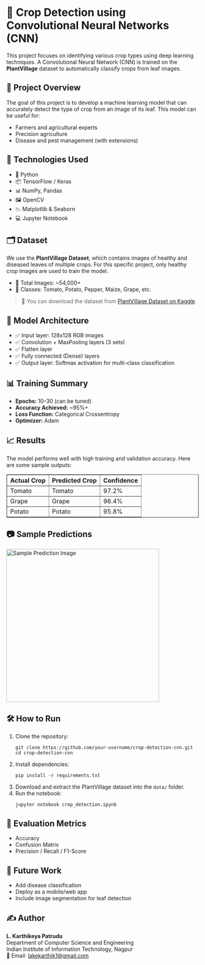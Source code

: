 <!DOCTYPE html>
<html lang="en">
<head>
  <meta charset="UTF-8">
  <title>Crop Detection using CNN</title>
</head>
<body>

  <h1>🌾 Crop Detection using Convolutional Neural Networks (CNN)</h1>

  <p>
    This project focuses on identifying various crop types using deep learning techniques. A Convolutional Neural Network (CNN) is trained on the <strong>PlantVillage</strong> dataset to automatically classify crops from leaf images.
  </p>

  <h2>📌 Project Overview</h2>
  <p>
    The goal of this project is to develop a machine learning model that can accurately detect the type of crop from an image of its leaf. This model can be useful for:
  </p>
  <ul>
    <li>Farmers and agricultural experts</li>
    <li>Precision agriculture</li>
    <li>Disease and pest management (with extensions)</li>
  </ul>

  <h2>🧠 Technologies Used</h2>
  <ul>
    <li>🐍 Python</li>
    <li>📦 TensorFlow / Keras</li>
    <li>📊 NumPy, Pandas</li>
    <li>🖼️ OpenCV</li>
    <li>📉 Matplotlib & Seaborn</li>
    <li>💻 Jupyter Notebook</li>
  </ul>

  <h2>🗂️ Dataset</h2>
  <p>
    We use the <strong>PlantVillage Dataset</strong>, which contains images of healthy and diseased leaves of multiple crops. For this specific project, only healthy crop images are used to train the model.
  </p>
  <ul>
    <li>📁 Total Images: ~54,000+</li>
    <li>🌿 Classes: Tomato, Potato, Pepper, Maize, Grape, etc.</li>
  </ul>
  <blockquote>
    📌 You can download the dataset from <a href="https://www.kaggle.com/datasets/emmarex/plantdisease" target="_blank">PlantVillage Dataset on Kaggle</a>.
  </blockquote>

  <h2>🚀 Model Architecture</h2>
  <ul>
    <li>✅ Input layer: 128x128 RGB images</li>
    <li>✅ Convolution + MaxPooling layers (3 sets)</li>
    <li>✅ Flatten layer</li>
    <li>✅ Fully connected (Dense) layers</li>
    <li>✅ Output layer: Softmax activation for multi-class classification</li>
  </ul>

  <h2>📊 Training Summary</h2>
  <ul>
    <li><strong>Epochs:</strong> 10–30 (can be tuned)</li>
    <li><strong>Accuracy Achieved:</strong> ~95%+</li>
    <li><strong>Loss Function:</strong> Categorical Crossentropy</li>
    <li><strong>Optimizer:</strong> Adam</li>
  </ul>

  <h2>📈 Results</h2>
  <p>The model performs well with high training and validation accuracy. Here are some sample outputs:</p>
  <table border="1" cellpadding="8" cellspacing="0">
    <thead>
      <tr>
        <th>Actual Crop</th>
        <th>Predicted Crop</th>
        <th>Confidence</th>
      </tr>
    </thead>
    <tbody>
      <tr>
        <td>Tomato</td>
        <td>Tomato</td>
        <td>97.2%</td>
      </tr>
      <tr>
        <td>Grape</td>
        <td>Grape</td>
        <td>96.4%</td>
      </tr>
      <tr>
        <td>Potato</td>
        <td>Potato</td>
        <td>95.8%</td>
      </tr>
    </tbody>
  </table>

  <h2>📷 Sample Predictions</h2>
  <p><img src="assets/sample_prediction.png" alt="Sample Prediction Image" width="400"></p>

  <h2>🛠️ How to Run</h2>
  <ol>
    <li>Clone the repository:
      <pre><code>git clone https://github.com/your-username/crop-detection-cnn.git
cd crop-detection-cnn</code></pre>
    </li>
    <li>Install dependencies:
      <pre><code>pip install -r requirements.txt</code></pre>
    </li>
    <li>Download and extract the PlantVillage dataset into the <code>data/</code> folder.</li>
    <li>Run the notebook:
      <pre><code>jupyter notebook crop_detection.ipynb</code></pre>
    </li>
  </ol>

  <h2>🧪 Evaluation Metrics</h2>
  <ul>
    <li>Accuracy</li>
    <li>Confusion Matrix</li>
    <li>Precision / Recall / F1-Score</li>
  </ul>

  <h2>📌 Future Work</h2>
  <ul>
    <li>Add disease classification</li>
    <li>Deploy as a mobile/web app</li>
    <li>Include image segmentation for leaf detection</li>
  </ul>

  <h2>✍️ Author</h2>
  <p>
    <strong>L. Karthikeya Patrudu</strong><br>
    Department of Computer Science and Engineering<br>
    Indian Institute of Information Technology, Nagpur<br>
    📧 Email: <a href="mailto:lakekarthik1@gmail.com">lakekarthik1@gmail.com</a>
  </p>

</body>
</html>

